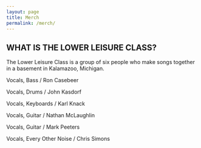 ```yaml
---
layout: page
title: Merch
permalink: /merch/
---
```



## WHAT IS THE LOWER LEISURE CLASS?

The Lower Leisure Class is a group of six people who make songs together in a basement in Kalamazoo, Michigan.
 

Vocals, Bass / Ron Casebeer 

Vocals, Drums / John Kasdorf 

Vocals, Keyboards / Karl Knack 

Vocals, Guitar / Nathan McLaughlin 

Vocals, Guitar / Mark Peeters 

Vocals, Every Other Noise / Chris Simons
